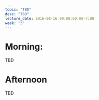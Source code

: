 ```yaml
---
topic: "TBD"
desc: "TBD"
lecture_date: 2016-08-16 09:00:00.00-7:00
week: "3"
---
```



# Morning:

TBD

# Afternoon

TBD
